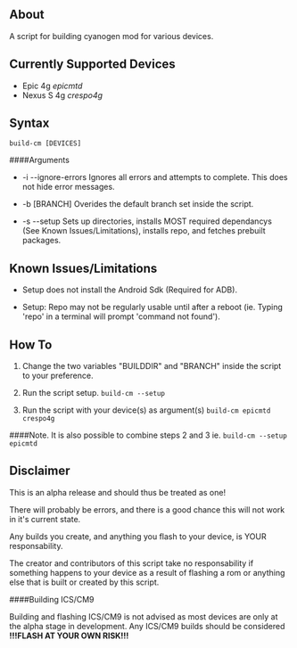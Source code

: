 About
-
A script for building cyanogen mod for various devices.

Currently Supported Devices
-

* Epic 4g _epicmtd_
* Nexus S 4g _crespo4g_ 

Syntax
-

`build-cm [DEVICES]`

####Arguments

* -i --ignore-errors Ignores all errors and attempts to complete. This does not hide error messages.

* -b [BRANCH] Overides the default branch set inside the script.

* -s --setup Sets up directories, installs MOST required dependancys (See Known Issues/Limitations), installs repo, and fetches prebuilt packages.

Known Issues/Limitations
-
* Setup does not install the Android Sdk (Required for ADB).

* Setup: Repo may not be regularly usable until after a reboot (ie. Typing 'repo' in a terminal will prompt 'command not found').

How To
-

1. Change the two variables "BUILDDIR" and "BRANCH" inside the script to your preference.

2. Run the script setup. `build-cm --setup`

3. Run the script with your device(s) as argument(s) `build-cm epicmtd crespo4g`

####Note. It is also possible to combine steps 2 and 3 ie. 
`build-cm --setup epicmtd`

Disclaimer
-

This is an alpha release and should thus be treated as one!

There will probably be errors, and there is a good chance this will not work in it's current state.

Any builds you create, and anything you flash to your device, is YOUR responsability.

The creator and contributors of this script take no responsability if something happens to your device 
as a result of flashing a rom or anything else that is built or created by this script.

####Building ICS/CM9

Building and flashing ICS/CM9 is not advised as most devices are only at the alpha stage in development.
Any ICS/CM9 builds should be considered **!!!FLASH AT YOUR OWN RISK!!!**


